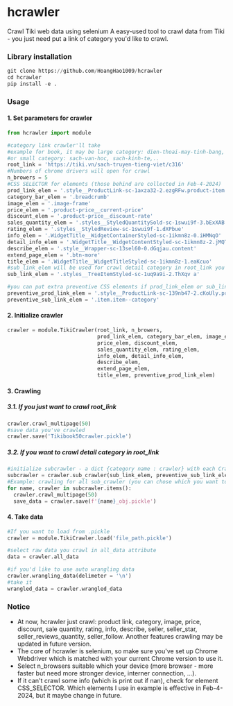 # hcrawler
Crawl Tiki web data using selenium
A easy-used tool to crawl data from Tiki - you just need put a link of category you'd like to crawl.

### Library installation

```python
git clone https://github.com/HoangHao1009/hcrawler
cd hcrawler
pip install -e .
```

### Usage

#### 1. Set parameters for crawler
```python
from hcrawler import module

#category link crawler'll take
#example for book, it may be large category: dien-thoai-may-tinh-bang, thoi-trang-nu, ...
#or small category: sach-van-hoc, sach-kinh-te,..
root_link = 'https://tiki.vn/sach-truyen-tieng-viet/c316' 
#Numbers of chrome drivers will open for crawl
n_browers = 5
#CSS SELECTOR for elements (those behind are collected in Feb-4-2024)
prod_link_elem = '.style__ProductLink-sc-1axza32-2.ezgRFw.product-item'
category_bar_elem = '.breadcrumb'
image_elem = '.image-frame'
price_elem = '.product-price__current-price'
discount_elem = '.product-price__discount-rate'
sales_quantity_elem = '.styles__StyledQuantitySold-sc-1swui9f-3.bExXAB'
rating_elem = '.styles__StyledReview-sc-1swui9f-1.dXPbue'
info_elem = '.WidgetTitle__WidgetContainerStyled-sc-1ikmn8z-0.iHMNqO'
detail_info_elem = '.WidgetTitle__WidgetContentStyled-sc-1ikmn8z-2.jMQTPW'
describe_elem = '.style__Wrapper-sc-13sel60-0.dGqjau.content'
extend_page_elem = '.btn-more'
title_elem = '.WidgetTitle__WidgetTitleStyled-sc-1ikmn8z-1.eaKcuo'
#sub_link_elem will be used for crawl detail category in root_link you put
sub_link_elem = '.styles__TreeItemStyled-sc-1uq9a9i-2.ThXqv a'

#you can put extra preventive CSS elements if prod_link_elem or sub_link_elem isn't valid
preventive_prod_link_elem = '.style__ProductLink-sc-139nb47-2.cKoUly.product-item'
preventive_sub_link_elem = '.item.item--category'
```

#### 2. Initialize crawler

```python
crawler = module.TikiCrawler(root_link, n_browers, 
                             prod_link_elem, category_bar_elem, image_elem, 
                             price_elem, discount_elem,
                             sales_quantity_elem, rating_elem,
                             info_elem, detail_info_elem,
                             describe_elem,
                             extend_page_elem,
                             title_elem, preventive_prod_link_elem)
```

#### 3. Crawling

##### 3.1. If you just want to crawl root_link
```python
crawler.crawl_multipage(50)
#save data you've crawled
crawler.save('Tikibook50crawler.pickle')
```

##### 3.2. If you want to crawl detail category in root_link
```python
#initialize subcrawler - a dict {category name : crawler} with each Crawler for each detail category link
subcrawler = crawler.sub_crawler(sub_link_elem, preventive_sub_link_elem)
#Example: crawling for all sub_crawler (you can chose which you want to crawl)
for name, crawler in subcrawler.items():
  crawler.crawl_multipage(50)
  save_data = crawler.save(f'{name}_obj.pickle')
```

#### 4. Take data
```python
#If you want to load from .pickle
crawler = module.TikiCrawler.load('file_path.pickle')

#select raw data you crawl in all_data attribute
data = crawler.all_data

#if you'd like to use auto wrangling data
crawler.wrangling_data(delimeter = '\n')
#take it
wrangled_data = crawler.wrangled_data
```

### Notice
- At now, hcrawler just crawl: product link, category, image, price, discount, sale quantity, rating, info, describe, seller, seller_star, seller_reviews_quantity, seller_follow. Another features crawling may be updated in future version.
- The core of hcrawler is selenium, so make sure you've set up Chrome Webdriver which is matched with your current Chrome version to use it.
- Select n_browsers suitable which your device (more browser - more faster but need more stronger device, interner connection, ...).
- If it can't crawl some info (which is print out if nan), check for element CSS_SELECTOR. Which elements I use in example is effective in Feb-4-2024, but it maybe change in future.

